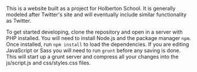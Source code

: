 This is a website built as a project for Holberton School. It is generally
modeled after Twitter's site and will eventually include similar functionality
as Twitter.

To get started developing, clone the repository and open in a server with
PHP installed. You will need to install Node.js and the package manager ``npm``.
Once installed, run ``npm install`` to load the dependencies. If you are editing
JavaScript or Sass you will need to run ``grunt`` before any saving is done.
This will start up a grunt server and compress all your changes into the
js/script.js and css/styles.css files.
